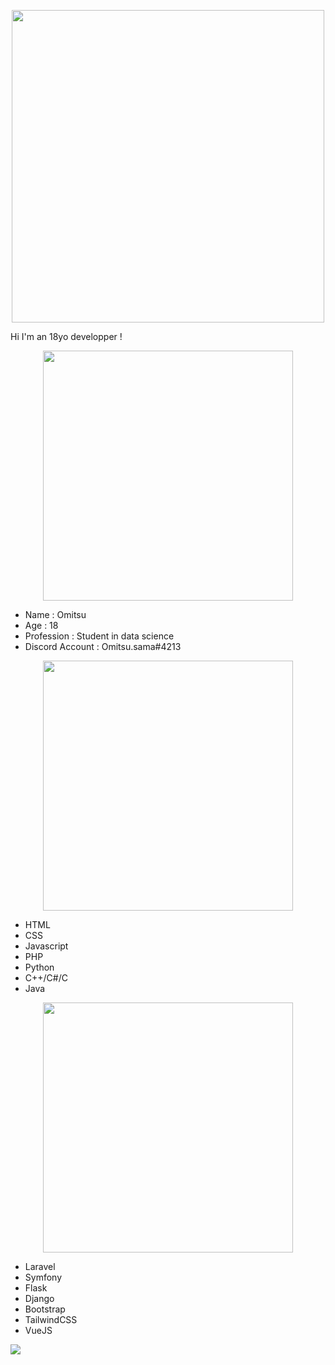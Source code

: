 <link href="style.css" rel="stylesheet" type="text/css"/>

<p align="center">
  <img src="https://user-images.githubusercontent.com/55795871/173839498-be52232f-d1aa-49d0-bba1-e8cab4bb23d5.gif" width=500>
</p>

<p class="customfont">Hi I'm an 18yo developper ! </p>

<p align="center">
  <img src="https://user-images.githubusercontent.com/55795871/173845721-f21ba1cc-4319-47ee-90e9-ab607cd170d4.png" width=400>
</p>

<ul>
    <li>Name : Omitsu</li>
    <li>Age : 18</li>
    <li>Profession : Student in data science</li>
    <li>Discord Account : Omitsu.sama#4213</li>
</ul>

<p align="center">
  <img src="https://user-images.githubusercontent.com/55795871/173845915-f77083bc-14d0-4be9-8de3-f695617ee560.png" width=400>
</p>

<ul>
    <li>HTML</li>
    <li>CSS</li>
    <li>Javascript</li>
    <li>PHP</li>
    <li>Python</li>
    <li>C++/C#/C</li>
    <li>Java</li>
</ul>

<p align="center">
  <img src="https://user-images.githubusercontent.com/55795871/173847241-9205e65a-ed3c-49b2-bdc5-a207d68b43f9.png" width=400>
</p>

<ul>
    <li>Laravel</li>
    <li>Symfony</li>
    <li>Flask</li>
    <li>Django</li>
    <li>Bootstrap</li>
    <li>TailwindCSS</li>
    <li>VueJS</li>
</ul>

<p align="left">
  <img src="https://user-images.githubusercontent.com/55795871/173834874-9a3b06e5-58fc-4449-8e0f-92cbc66c788d.gif">
</p>
